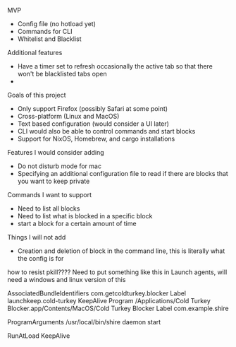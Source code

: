MVP
- Config file (no hotload yet)
- Commands for CLI
- Whitelist and Blacklist

Additional features
- Have a timer set to refresh occasionally the active tab so that there won't be blacklisted tabs open
- 

Goals of this project
- Only support Firefox (possibly Safari at some point)
- Cross-platform (Linux and MacOS)
- Text based configuration (would consider a UI later)
- CLI would also be able to control commands and start blocks
- Support for NixOS, Homebrew, and cargo installations

Features I would consider adding
- Do not disturb mode for mac
- Specifying an additional configuration file to read if there are blocks that you want to keep private






Commands I want to support


- Need to list all blocks
- Need to list what is blocked in a specific block
- start a block for a certain amount of time



Things I will not add
- Creation and deletion of block in the command line, this is literally what the config is for

how to resist pkill????
Need to put something like this in Launch agents, will need a windows and linux version of this
<?xml version="1.0" encoding="UTF-8"?>
<!DOCTYPE plist PUBLIC "-//Apple//DTD PLIST 1.0//EN" "http://www.apple.com/DTDs/PropertyList-1.0.dtd">
<plist version="1.0">
<dict>
<key>AssociatedBundleIdentifiers</key>
<array><string>com.getcoldturkey.blocker</string></array>
<key>Label</key>
<string>launchkeep.cold-turkey</string>
<key>KeepAlive</key>
<true/>
<key>Program</key>
<string>/Applications/Cold Turkey Blocker.app/Contents/MacOS/Cold Turkey Blocker</string>
</dict>
</plist>



<?xml version="1.0" encoding="UTF-8"?>
<!DOCTYPE plist PUBLIC "-//Apple//DTD PLIST 1.0//EN" "http://www.apple.com/DTDs/PropertyList-1.0.dtd">
<plist version="1.0">
<dict>
  <key>Label</key>
  <string>com.example.shire</string>

  <key>ProgramArguments</key>
  <array>
    <string>/usr/local/bin/shire</string>
    <string>daemon</string>
    <string>start</string>
  </array>

  <key>RunAtLoad</key>
  <true/>
  <key>KeepAlive</key>
  <true/>
</dict>
</plist>
